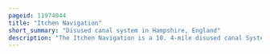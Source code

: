 ```yaml
---
pageid: 11974044
title: "Itchen Navigation"
short_summary: "Disused canal system in Hampshire, England"
description: "The Itchen Navigation is a 10. 4-mile disused canal System in Hampshire, England, that provided an important Trading Route from Winchester to the Sea at Southampton for about 150 Years. Improvements to the River Itchen were authorised in 1665 by an Act of Parliament but Progress was slow and Navigation was not declared complete until 1710. It was known as a Navigation because it was essentially an improved River with the main River Channel used for some Sections and Cuts with Locks used to bypass the difficult Sections. Its Waters are fed by the Itchen River. It provided an important Method of transporting Goods particularly agricultural Produce and Coal between the two Cities and the Intervening Villages."
---
```

